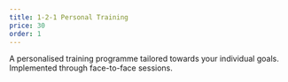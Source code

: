 ```yaml
---
title: 1-2-1 Personal Training
price: 30
order: 1
---
```


A personalised training programme tailored towards your individual goals. Implemented through face-to-face sessions. 